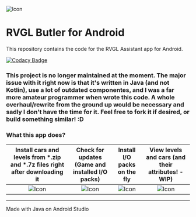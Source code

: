 ![Icon](https://raw.githubusercontent.com/Tavisco/RVGL-Assistant_Android/master/app/src/main/res/mipmap-xxxhdpi/ic_launcher.png)

# RVGL Butler for Android
This repository contains the code for the RVGL Assistant app for Android.

[![Codacy Badge](https://api.codacy.com/project/badge/Grade/3b0edd314a6a4149becd6461103984f2)](https://www.codacy.com/app/Tavisco/RVGL-Assistant_Android?utm_source=github.com&amp;utm_medium=referral&amp;utm_content=Tavisco/RVGL-Assistant_Android&amp;utm_campaign=Badge_Grade)

### This project is no longer maintained at the moment. The major issue with it right now is that it's written in Java (and not Kotlin), use a lot of outdated componentes, and I was a far more amateur programmer when wrote this code. A whole overhaul/rewrite from the ground up would be necessary and sadly I don't have the time for it. Feel free to fork it if desired, or build something similar! :D

### What this app does?

| Install cars and levels from *.zip and *.7z files right after downloading it | Check for updates (Game and installed I/O packs) | Install I/O packs on the fly | View levels and cars (and their attributes! - WIP)|
| :-: | :-:|:-:|:-:|
|![Icon](https://raw.githubusercontent.com/Tavisco/RVGL-Assistant_Android/master/Images/PS_1.jpg)|![Icon](https://raw.githubusercontent.com/Tavisco/RVGL-Assistant_Android/master/Images/PS_2.jpg)|![Icon](https://raw.githubusercontent.com/Tavisco/RVGL-Assistant_Android/master/Images/PS_3.jpg)|![Icon](https://raw.githubusercontent.com/Tavisco/RVGL-Assistant_Android/master/Images/PS_4.jpg)


---
Made with Java on Android Studio
